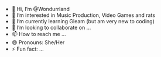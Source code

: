 - 👋 Hi, I’m @Wondurrland
- 👀 I’m interested in Music Production, Video Games and rats
- 🌱 I’m currently learning Gleam (but am very new to coding)
- 💞️ I’m looking to collaborate on ...
- 📫 How to reach me ...
- 😄 Pronouns: She/Her
- ⚡ Fun fact: ...

<!---
Wondurrland/Wondurrland is a ✨ special ✨ repository because its `README.md` (this file) appears on your GitHub profile.
You can click the Preview link to take a look at your changes.
--->
